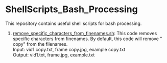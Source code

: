 # ShellScripts_Bash_Processing
This repository contains useful shell scripts for bash processing. 

   1. [remove_specific_characters_from_finenames.sh](https://github.com/BumbleBee0819/ShellScripts_Bash_Processing/blob/master/remove_specific_characters_from_finenames.sh): This code removes specific characters from finenames.
   By default, this code will remove " copy" from the filenames.<br />
   Input: vid1 copy.txt, frame copy.jpg, example copy.txt<br />
   Output: vid1.txt, frame.jpg, example.txt<br />
   
